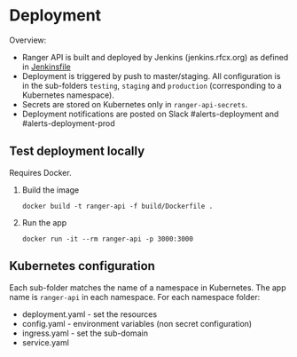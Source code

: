 # Deployment

Overview:
- Ranger API is built and deployed by Jenkins (jenkins.rfcx.org) as defined in [Jenkinsfile](./Jenkinsfile)
- Deployment is triggered by push to master/staging. All configuration is in the sub-folders `testing`, `staging` and `production` (corresponding to a Kubernetes namespace).
- Secrets are stored on Kubernetes only in `ranger-api-secrets`.
- Deployment notifications are posted on Slack #alerts-deployment and #alerts-deployment-prod


## Test deployment locally

Requires Docker.

1.  Build the image
    ```
    docker build -t ranger-api -f build/Dockerfile .
    ```

2.  Run the app
    ```
    docker run -it --rm ranger-api -p 3000:3000
    ```


## Kubernetes configuration

Each sub-folder matches the name of a namespace in Kubernetes. The app name is `ranger-api` in each namespace. For each namespace folder:

- deployment.yaml - set the resources
- config.yaml - environment variables (non secret configuration)
- ingress.yaml - set the sub-domain
- service.yaml
